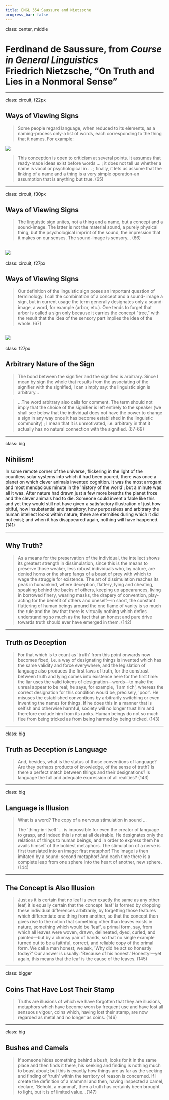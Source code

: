 ```yaml
---
title: ENGL 354 Saussure and Nietzsche
progress_bar: false
---
```

class: center, middle
# Ferdinand de Saussure, from *Course in General Linguistics* <br> Friedrich Nietzsche, “On Truth and Lies in a Nonmoral Sense”
---
class: circuit, f22px
## Ways of Viewing Signs

> Some people regard language, when reduced to its elements, as a naming-process only-a list of words, each corresponding to the thing that it names. For example:

![](../../images/arbor.png)

> This conception is open to criticism at several points. It assumes that ready-made ideas exist before words … ; it does not tell us whether a name is vocal or psychological in … ; finally, it lets us assume that the linking of a name and a thing is a very simple operation-an assumption that is anything but true. (65)
---
class: circuit, f30px
## Ways of Viewing Signs

> The linguistic sign unites, not a thing and a name, but a concept and a sound-image. The latter is not the material sound, a purely physical thing, but the psychological imprint of the sound, the impression that it makes on our senses. The sound-image is sensory… (66)

![](../../images/concept.png)
---
class: circuit, f27px
## Ways of Viewing Signs

> Our definition of the linguistic sign poses an important question of terminology. I call the combination of a concept and a sound- image a sign, but in current usage the term generally designates only a sound-image, a word, for example (arbor, etc.). One tends to forget that arbor is called a sign only because it carries the concept "tree," with the result that the idea of the sensory part implies the idea of the whole. (67)

![](../../images/tree.png)
---
class: f27px
## Arbitrary Nature of the Sign
> The bond between the signifier and the signified is arbitrary. Since I mean by sign the whole that results from the associating of the signifier with the signified, I can simply say: the linguistic sign is arbitrary…

> …The word arbitrary also calls for comment. The term should not imply that the choice of the signifier is left entirely to the speaker (we shall see below that the individual does not have the power to change a sign in any way once it has become established in the linguistic community) ; I mean that it is unmotivated, i.e. arbitrary in that it actually has no natural connection with the signified. (67-69)
---
class: big
## Nihilism!

In some remote corner of the universe, flickering in the light of the countless solar systems into which it had been poured, there was once a planet on which clever animals invented cognition. It was the most arrogant and most mendacious minute in the 'history of the world'; but a minute was all it was. After nature had drawn just a few more breaths the planet froze and the clever animals had to die. Someone could invent a fable like this and yet they would still not have given a satisfactory illustration of just how pitiful, how insubstantial and transitory, how purposeless and arbitrary the human intellect looks within nature; there are eternities during which it did not exist; and when it has disappeared again, nothing will have happened. (141)

---
## Why Truth?

>As a means for the preservation of the individual, the intellect shows its greatest strength in dissimulation, since this is the means to preserve those weaker, less robust individuals who, by nature, are denied horns or the sharp fangs of a beast of prey with which to wage the struggle for existence. The art of dissimulation reaches its peak in humankind, where deception, flattery, lying and cheating, speaking behind the backs of others, keeping up appearances, living in borrowed finery, wearing masks, the drapery of convention, play-acting for the benefit of others and oneself—in short, the constant fluttering of human beings around the one flame of vanity is so much the rule and the law that there is virtually nothing which defies understanding so much as the fact that an honest and pure drive towards truth should ever have emerged in them. (142)
---
## Truth *as* Deception

> For that which is to count as 'truth' from this point onwards now becomes fixed, i.e. a way of designating things is invented which has the same validity and force everywhere, and the legislation of language also produces the first laws of truth, for the constrast between truth and lying comes into existence here for the first time: the liar uses the valid tokens of designation—words—to make the unreal appear to be real; he says, for example, 'I am rich', whereas the correct designation for this condition would be, precisely, 'poor'. He misuses the established conventions by arbitrarily switching or even inventing the names for things. If he does this in a manner that is selfish and otherwise harmful, society will no longer trust him and therefore exclude him from its ranks. Human beings do not so much flee from being tricked as from being harmed by being tricked. (143)
---
class: big
## Truth as Deception *is* Language

> And, besides, what is the status of those conventions of language? Are they perhaps products of knowledge, of the sense of truth? Is there a perfect match between things and their designations? Is language the full and adequate expression of all realities? (143)
---
class: big
## Language is Illusion

> What is a word? The copy of a nervous stimulation in sound …
>
> The 'thing-in-itself' … is impossible for even the creator of language to grasp, and indeed this is not at all desirable. He designates only the relations of things to human beings, and in order to express them he avails himself of the boldest metaphors. The stimulation of a nerve is first translated into an image: first metaphor! The image is then imitated by a sound: second metaphor! And each time there is a complete leap from one sphere into the heart of another, new sphere. (144)
---
## The Concept is Also Illusion

> Just as it is certain that no leaf is ever exactly the same as any other leaf, it is equally certain that the concept 'leaf' is formed by dropping these individual differences arbitrarily, by forgetting those features which differentiate one thing from another, so that the concept then gives rise to the notion that something other than leaves exists in nature, something which would be 'leaf', a primal form, say, from which all leaves were woven, drawn, delineated, dyed, curled, and painted—but by a clumsy pair of hands, so that no single example turned out to be a faithful, correct, and reliable copy of the primal form. We call a man honest; we ask, 'Why did he act so honestly today?' Our answer is usually: 'Because of his honest.' Honesty!—yet again, this means that the leaf is the cause of the leaves. (145)
---
class: bigger

## Coins That Have Lost Their Stamp

> Truths are illusions of which we have forgotten that they are illusions, metaphors which have become worn by frequent use and have lost all sensuous vigour, coins which, having lost their stamp, are now regarded as metal and no longer as coins. (146)
---
class: big
## Bushes and Camels

> If someone hides something behind a bush, looks for it in the same place and then finds it there, his seeking and finding is nothing much to boast about; but this is exactly how things are as far as the seeking and finding of 'truth' within the territory of reason is concerned. If I create the definition of a mammal and then, having inspected a camel, declare, 'Behold, a mammal', then a truth has certainly been brought to light, but it is of limited value…(147)